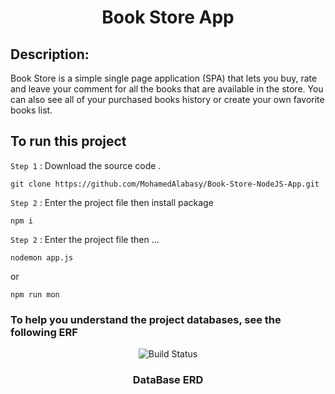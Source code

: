 <h1 align="center"> Book Store App </h1>

<!-- <p align="center">
<img src="https://user-images.githubusercontent.com/93389016/171141722-2858b7ab-086b-4c93-ba02-589ea5d73697.png">  
</p>
 -->
 
## Description:
 
Book Store is a simple single page application (SPA) that lets you buy, rate and leave your comment for all the books that are available in the store.
You can also see all of your purchased books history or create your own favorite books list.

## To run this project 

`Step 1` :  Download the source code .
```
git clone https://github.com/MohamedAlabasy/Book-Store-NodeJS-App.git
```

`Step 2` :  Enter the project file then install package
```
npm i
```
`Step 2` :  Enter the project file then ...
```
nodemon app.js 
```
or
```
npm run mon
```
### To help you understand the project databases, see the following ERF

<p align="center">
   <img src="https://user-images.githubusercontent.com/93389016/172471237-b50f578f-b66b-46d8-ba64-b84181a738dc.jpg" alt="Build Status">
</p>
<h3 align="center"> DataBase ERD </h3>
